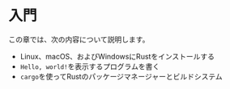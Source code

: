 # 入門

この章では、次の内容について説明します。

* Linux、macOS、およびWindowsにRustをインストールする
* `Hello, world!`を表示するプログラムを書く
* `cargo`を使ってRustのパッケージマネージャーとビルドシステム
